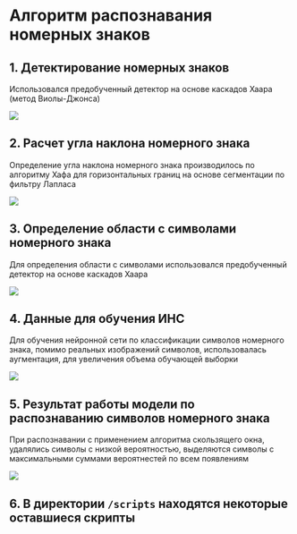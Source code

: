 # Алгоритм распознавания номерных знаков

## 1. Детектирование номерных знаков

Использовался предобученный детектор на основе каскадов Хаара (метод Виолы-Джонса)

![](https://github.com/MakarovR/car_plate_recognition/images/pic2.jpg)

## 2. Расчет угла наклона номерного знака

Определение угла наклона номерного знака производилось по алгоритму Хафа для горизонтальных границ на основе сегментации по фильтру Лапласа

![](https://github.com/MakarovR/car_plate_recognition/images/pic3.jpg)

## 3. Определение области с символами номерного знака

Для определения области с символами использовался предобученный детектор на основе каскадов Хаара

![](https://github.com/MakarovR/car_plate_recognition/images/pic4.jpg)

## 4. Данные для обучения ИНС

Для обучения нейронной сети по классификации символов номерного знака, помимо реальных изображений символов, использовалась аугментация, для увеличения объема обучающей выборки

![](https://github.com/MakarovR/car_plate_recognition/images/pic5.jpg)

## 5. Результат работы модели по распознаванию символов номерного знака

При распознавании с применением алгоритма скользящего окна, удалялись символы с низкой вероятностью, выделяются символы с максимальными суммами вероятнестей по всем появлениям

![](https://github.com/MakarovR/car_plate_recognition/images/pic1.gif)

## 6. В директории `/scripts` находятся некоторые оставшиеся скрипты
